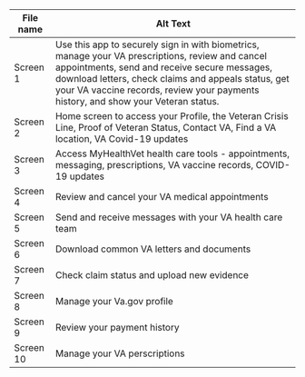 | File name | Alt Text | 
| ------ | ------ |
| Screen 1 | Use this app to securely sign in with biometrics, manage your VA prescriptions, review and cancel appointments, send and receive secure messages, download letters, check claims and appeals status, get your VA vaccine records, review your payments history, and show your Veteran status.  |
| Screen 2 | Home screen to access your Profile, the Veteran Crisis Line, Proof of Veteran Status, Contact VA, Find a VA location, VA Covid-19 updates |
| Screen 3 | Access MyHealthVet health care tools - appointments, messaging, prescriptions, VA vaccine records, COVID-19 updates|
| Screen 4 | Review and cancel your VA medical appointments |
| Screen 5 | Send and receive messages with your VA health care team |
| Screen 6 | Download common VA letters and documents |
| Screen 7 | Check claim status and upload new evidence |
| Screen 8 | Manage your Va.gov profile  |
| Screen 9 | Review your payment history |
| Screen 10 | Manage your VA perscriptions |
